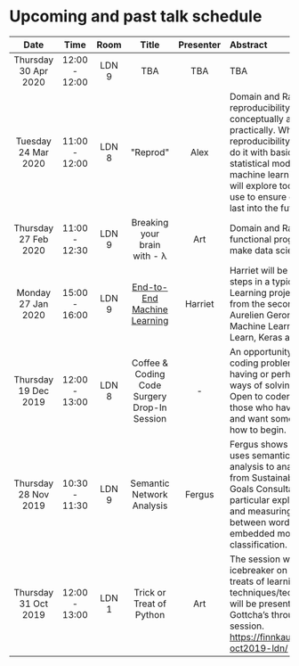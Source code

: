 # Upcoming and past talk schedule

|         Date         |     Time      | Room  |                                Title                                | Presenter | Abstract                                                                                                                                                                                                                                                                                      |
| :------------------: | :-----------: | :---: | :-----------------------------------------------------------------: | :-------: | :-------------------------------------------------------------------------------------------------------------------------------------------------------------------------------------------------------------------------------------------------------------------------------------------- |
| Thursday 30 Apr 2020  | 12:00 - 12:00 | LDN 9 |                              TBA                               |  TBA    | TBA |
| Tuesday 24 Mar 2020  | 11:00 - 12:00 | LDN 8 |                              "Reprod"                               |   Alex    | Domain and Range: We look at reproducibility, first conceptually and then practically. What is reproducibility and how do we do it with basic analysis, statistical models, and machine learning? Then we will explore tools that we can use to ensure our research can last into the future. |
| Thursday 27 Feb 2020 | 11:00 - 12:30 | LDN 9 |                    Breaking your brain with - λ                     |    Art    | Domain and Range: How functional programming can make data science easier.                                                                                                                                                                                                                    |
|  Monday 27 Jan 2020  | 15:00 - 16:00 | LDN 9 | [End-to-End Machine Learning](past_talks/20200127_end_to_end_ml) |  Harriet  | Harriet will be talking about the steps in a typical Machine Learning project, borrowing from the second chapter of Aurelien Geron’s “Hands-on Machine Learning with Scikit-Learn, Keras and Tensorflow”.                                                                                     |
| Thursday 19 Dec 2019 | 12:00 - 13:00 | LDN 8 |            Coffee & Coding Code Surgery Drop-In Session             |     -     | An opportunity to discuss any coding problems you are having or perhaps find better ways of solving issues. <br>Open to coders of any level or those who have not started yet and want some guidance on how to begin.                                                                         |
| Thursday 28 Nov 2019 | 10:30 - 11:30 | LDN 9 |                      Semantic Network Analysis                      |  Fergus   | Fergus shows how his project uses semantic network analysis to analyse responses from Sustainable Development Goals Consultation. In particular exploring, visualising and measuring relationship between words in an embedded model for text classification.                                 |
| Thursday 31 Oct 2019 | 12:00 - 13:00 | LDN 1 |                      Trick or Treat of Python                       |    Art    | The session will include an icebreaker on the tricks and treats of learning new techniques/technologies. Art will be presenting on Python Gottcha’s through an inteactive session. https://finnkauski.github.io/cc-oct2019-ldn/                                                               |
